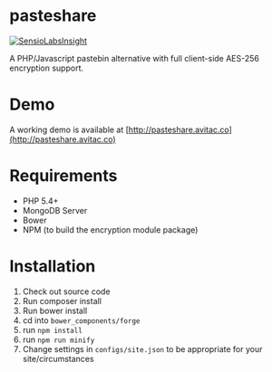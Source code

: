 # pasteshare
[![SensioLabsInsight](https://insight.sensiolabs.com/projects/15563174-c9f0-43b4-8d36-282293f30055/mini.png)](https://insight.sensiolabs.com/projects/15563174-c9f0-43b4-8d36-282293f30055)

A PHP/Javascript pastebin alternative with full client-side AES-256 encryption support.

# Demo
A working demo is available at [http://pasteshare.avitac.co](http://pasteshare.avitac.co)

# Requirements
* PHP 5.4+
* MongoDB Server
* Bower
* NPM (to build the encryption module package)

# Installation
1. Check out source code
2. Run composer install
3. Run bower install
4. cd into `bower_components/forge`
  1. run `npm install`
  2. run `npm run minify`
5. Change settings in `configs/site.json` to be appropriate for your site/circumstances
